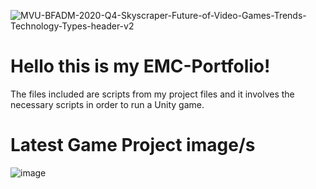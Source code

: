 ![MVU-BFADM-2020-Q4-Skyscraper-Future-of-Video-Games-Trends-Technology-Types-header-v2](https://github.com/user-attachments/assets/5b6d548d-eb68-4bdd-b988-30ee88e6ba2b)

# Hello this is my EMC-Portfolio!
The files included are scripts from my project files and it involves the necessary scripts in order to run a Unity game.


# Latest Game Project image/s
![image](https://github.com/user-attachments/assets/8de2fc36-9c13-4fa8-9b2d-d7997d0e23d8)
